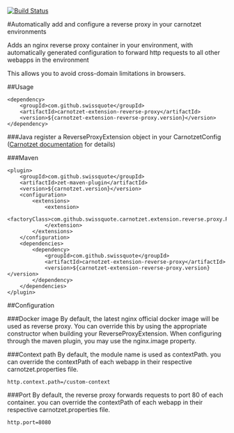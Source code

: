 [![Build Status](https://travis-ci.org/swissquote/carnotzet-extension-reverse-proxy.svg?branch=master)](https://travis-ci.org/swissquote/carnotzet-extension-reverse-proxy)

#Automatically add and configure a reverse proxy in your carnotzet environments

Adds an nginx reverse proxy container in your environment, with automatically generated configuration 
to forward http requests to all other webapps in the environment

This allows you to avoid cross-domain limitations in browsers.

##Usage
```
<dependency>
	<groupId>com.github.swissquote</groupId>
	<artifactId>carnotzet-extension-reverse-proxy</artifactId>
	<version>${carnotzet-extension-reverse-proxy.version}</version>
</dependency>
```

###Java
register a ReverseProxyExtension object in your CarnotzetConfig ([Carnotzet documentation](https://swissquote.github.io/carnotzet/user-guide/java-api) for details)

###Maven
```
<plugin>
	<groupId>com.github.swissquote</groupId>
	<artifactId>zet-maven-plugin</artifactId>
	<version>${carnotzet.version}</version>
	<configuration>
		<extensions>
			<extension>
				<factoryClass>com.github.swissquote.carnotzet.extension.reverse.proxy.ReverseProxyExtensionFactory</factoryClass>
			</extension>
		</extensions>
	</configuration>
	<dependencies>
		<dependency>
			<groupId>com.github.swissquote</groupId>
			<artifactId>carnotzet-extension-reverse-proxy</artifactId>
			<version>${carnotzet-extension-reverse-proxy.version}</version>
		</dependency>
	</dependencies>
</plugin>
```

##Configuration

###Docker image
By default, the latest nginx official docker image will be used as reverse proxy.
You can override this by using the appropriate constructor when building your ReverseProxyExtension.
When configuring through the maven plugin, you may use the nginx.image property.

###Context path
By default, the module name is used as contextPath.
you can override the contextPath of each webapp in their respective carnotzet.properties file.
```
http.context.path=/custom-context
```
###Port
By default, the reverse proxy forwards requests to port 80 of each container.
 you can override the contextPath of each webapp in their respective carnotzet.properties file.
 ```
 http.port=8080
 ```